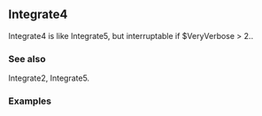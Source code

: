 ##  Integrate4 

Integrate4 is like Integrate5, but interruptable if $VeryVerbose > 2..

###  See also 

Integrate2, Integrate5.

###  Examples 